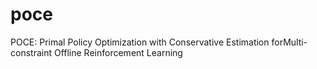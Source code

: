 # poce
POCE: Primal Policy Optimization with Conservative Estimation forMulti-constraint Offline Reinforcement Learning
